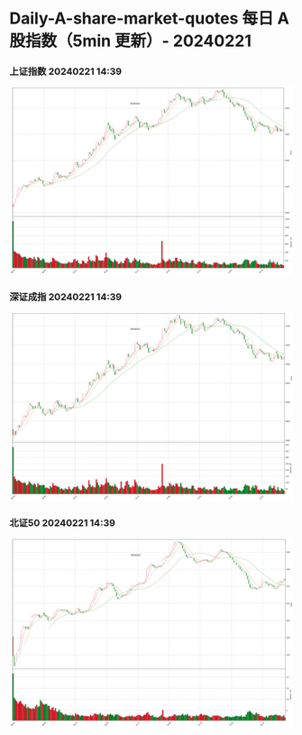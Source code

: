 
# Daily-A-share-market-quotes 每日 A 股指数（5min 更新）- 20240221

### 上证指数 20240221 14:39
![](./fig/2024/2/20240221-sh000001.png)

### 深证成指 20240221 14:39
![](./fig/2024/2/20240221-sz399001.png)

### 北证50 20240221 14:39
![](./fig/2024/2/20240221-bj899050.png)
